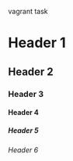 vagrant task
# Header 1
## Header 2
### Header 3
#### Header 4 ####
##### Header 5 #####
###### Header 6 ######
